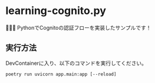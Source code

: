 # learning-cognito.py

🍛🍛🍛 PythonでCognitoの認証フローを実装したサンプルです！  

## 実行方法

DevContainerに入り、以下のコマンドを実行してください。  

```shell
poetry run uvicorn app.main:app [--reload]
```
